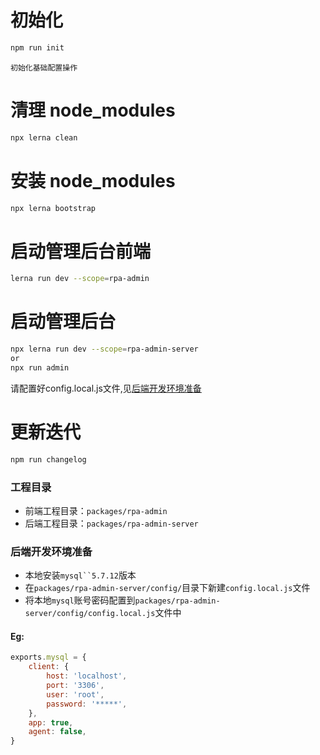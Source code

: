 # 初始化
```bash
npm run init
```
`初始化基础配置操作`

# 清理 node_modules
```bash
npx lerna clean
```

# 安装 node_modules
```bash
npx lerna bootstrap
```

# 启动管理后台前端
```bash
lerna run dev --scope=rpa-admin
```

# 启动管理后台
```bash
npx lerna run dev --scope=rpa-admin-server
or
npx run admin
```
请配置好config.local.js文件,见[后端开发环境准备](#后端开发环境准备)

# 更新迭代
```bash
npm run changelog
```

### 工程目录
- 前端工程目录：`packages/rpa-admin`
- 后端工程目录：`packages/rpa-admin-server`

### 后端开发环境准备
+ 本地安装`mysql``5.7.12`版本
+ 在`packages/rpa-admin-server/config/`目录下新建`config.local.js`文件
+ 将本地`mysql`账号密码配置到`packages/rpa-admin-server/config/config.local.js`文件中

#### Eg:
```js
exports.mysql = {
    client: {
        host: 'localhost',
        port: '3306',
        user: 'root',
        password: '*****',
    },
    app: true,
    agent: false,
}
```
